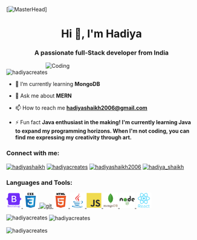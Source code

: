 
[![MasterHead](https://img.freepik.com/premium-vector/coding-concept-illustration-idea-programming-development-software_277904-530.jpg?w=1380)]
<h1 align="center">Hi 👋, I'm Hadiya</h1>
<h3 align="center">A passionate full-Stack developer from India</h3>
<img align="right" alt="Coding" width="400" src="https://cdnb.artstation.com/p/assets/images/images/028/991/999/original/anna-havrylyukh-.gif?1596125112">

<p align="left"> <img src="https://komarev.com/ghpvc/?username=hadiyacreates&label=Profile%20views&color=0e75b6&style=flat" alt="hadiyacreates" /> </p>

- 🌱 I’m currently learning **MongoDB**

- 💬 Ask me about **MERN**

- 📫 How to reach me **hadiyashaikh2006@gmail.com**

- ⚡ Fun fact **Java enthusiast in the making! I'm currently learning Java to expand my programming horizons. When I'm not coding, you can find me expressing my creativity through art.**

<h3 align="left">Connect with me:</h3>
<p align="left">
<a href="https://linkedin.com/in/hadiyashaikh" target="blank"><img align="center" src="https://raw.githubusercontent.com/rahuldkjain/github-profile-readme-generator/master/src/images/icons/Social/linked-in-alt.svg" alt="hadiyashaikh" height="30" width="40" /></a>
<a href="https://www.codechef.com/users/hadiyacreates" target="blank"><img align="center" src="https://cdn.jsdelivr.net/npm/simple-icons@3.1.0/icons/codechef.svg" alt="hadiyacreates" height="30" width="40" /></a>
<a href="https://www.hackerrank.com/hadiyashaikh2006" target="blank"><img align="center" src="https://raw.githubusercontent.com/rahuldkjain/github-profile-readme-generator/master/src/images/icons/Social/hackerrank.svg" alt="hadiyashaikh2006" height="30" width="40" /></a>
<a href="https://www.leetcode.com/hadiya_shaikh" target="blank"><img align="center" src="https://raw.githubusercontent.com/rahuldkjain/github-profile-readme-generator/master/src/images/icons/Social/leet-code.svg" alt="hadiya_shaikh" height="30" width="40" /></a>
</p>

<h3 align="left">Languages and Tools:</h3>
<p align="left"> <a href="https://getbootstrap.com" target="_blank" rel="noreferrer"> <img src="https://raw.githubusercontent.com/devicons/devicon/master/icons/bootstrap/bootstrap-plain-wordmark.svg" alt="bootstrap" width="40" height="40"/> </a> <a href="https://www.w3schools.com/css/" target="_blank" rel="noreferrer"> <img src="https://raw.githubusercontent.com/devicons/devicon/master/icons/css3/css3-original-wordmark.svg" alt="css3" width="40" height="40"/> </a> <a href="https://git-scm.com/" target="_blank" rel="noreferrer"> <img src="https://www.vectorlogo.zone/logos/git-scm/git-scm-icon.svg" alt="git" width="40" height="40"/> </a> <a href="https://www.w3.org/html/" target="_blank" rel="noreferrer"> <img src="https://raw.githubusercontent.com/devicons/devicon/master/icons/html5/html5-original-wordmark.svg" alt="html5" width="40" height="40"/> </a> <a href="https://www.java.com" target="_blank" rel="noreferrer"> <img src="https://raw.githubusercontent.com/devicons/devicon/master/icons/java/java-original.svg" alt="java" width="40" height="40"/> </a> <a href="https://developer.mozilla.org/en-US/docs/Web/JavaScript" target="_blank" rel="noreferrer"> <img src="https://raw.githubusercontent.com/devicons/devicon/master/icons/javascript/javascript-original.svg" alt="javascript" width="40" height="40"/> </a> <a href="https://www.mongodb.com/" target="_blank" rel="noreferrer"> <img src="https://raw.githubusercontent.com/devicons/devicon/master/icons/mongodb/mongodb-original-wordmark.svg" alt="mongodb" width="40" height="40"/> </a> <a href="https://nodejs.org" target="_blank" rel="noreferrer"> <img src="https://raw.githubusercontent.com/devicons/devicon/master/icons/nodejs/nodejs-original-wordmark.svg" alt="nodejs" width="40" height="40"/> </a> <a href="https://reactjs.org/" target="_blank" rel="noreferrer"> <img src="https://raw.githubusercontent.com/devicons/devicon/master/icons/react/react-original-wordmark.svg" alt="react" width="40" height="40"/> </a> </p>

<p><img align="left" src="https://github-readme-stats.vercel.app/api/top-langs?username=hadiyacreates&show_icons=true&locale=en&layout=compact" alt="hadiyacreates" /></p>

<p>&nbsp;<img align="center" src="https://github-readme-stats.vercel.app/api?username=hadiyacreates&show_icons=true&locale=en" alt="hadiyacreates" /></p>

<p><img align="center" src="https://github-readme-streak-stats.herokuapp.com/?user=hadiyacreates&" alt="hadiyacreates" /></p>
